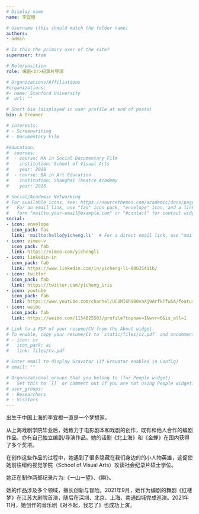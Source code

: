 ```yaml
---
# Display name
name: 李宜橙

# Username (this should match the folder name)
authors:
- admin

# Is this the primary user of the site?
superuser: true

# Role/position
role: 编剧<br>纪录片导演

# Organizations/Affiliations
#organizations:
#- name: Stanford University
#  url: ""

# Short bio (displayed in user profile at end of posts)
bio: A Dreamer

# interests:
# - Screenwriting
# - Documentary Film

#education:
#  courses:
#  - course: MA in Social Documentary Film
#    institution: School of Visual Arts
#    year: 2018
#  - course: BA in Art Education
#    institution: Shanghai Theatre Academy
#    year: 2015

# Social/Academic Networking
# For available icons, see: https://sourcethemes.com/academic/docs/page-builder/#icons
#   For an email link, use "fas" icon pack, "envelope" icon, and a link in the
#   form "mailto:your-email@example.com" or "#contact" for contact widget.
social:
- icon: envelope
  icon_pack: fas
  link: 'mailto:hello@yicheng.li'  # For a direct email link, use "mailto:hello@yicheng.li".
- icon: vimeo-v
  icon_pack: fab
  link: https://vimeo.com/yichengli
- icon: linkedin-in
  icon_pack: fab
  link: https://www.linkedin.com/in/yicheng-li-80635411b/
- icon: twitter
  icon_pack: fab
  link: https://twitter.com/yicheng_iris
- icon: youtube
  icon_pack: fab
  link: https://www.youtube.com/channel/UCUMI6h9D0vaXj9ArfkTfw5A/featured
- icon: weibo
  icon_pack: fab
  link: https://weibo.com/1154825503/profile?topnav=1&wvr=6&is_all=1

# Link to a PDF of your resume/CV from the About widget.
# To enable, copy your resume/CV to `static/files/cv.pdf` and uncomment the lines below.
# - icon: cv
#   icon_pack: ai
#   link: files/cv.pdf

# Enter email to display Gravatar (if Gravatar enabled in Config)
# email: ""

# Organizational groups that you belong to (for People widget)
#   Set this to `[]` or comment out if you are not using People widget.
# user_groups:
# - Researchers
# - Visitors
---
```


出生于中国上海的李宜橙一直是一个梦想家。

从上海戏剧学院毕业后，她致力于电影剧本和戏剧的创作，既有和他人合作的编剧作品，亦有自己独立编剧/导演作品。她的话剧《北上海》和《金蝉》在国内获得了多个奖项。

在创作这些作品的过程中，她遇到了很多隐藏在我们身边的的小人物英雄，这促使她前往纽约视觉学院（School of Visual Arts）攻读社会纪录片硕士学位。

她正在制作两部纪录片为:《一山一望》、《瞬》。

她的作品涉及多个领域，擅长创新与冒险。2021年9月，她作为编剧的舞剧《红楼梦》在江苏大剧院首演，随后在深圳、北京、上海、南通四城完成巡演。2021年11月，她创作的音乐剧《对不起，我忘了》也成功上演。
